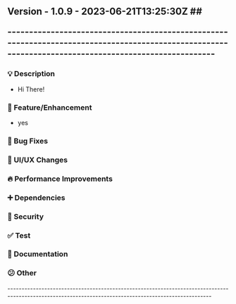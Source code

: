  ## Version - 1.0.9 - 2023-06-21T13:25:30Z ## <p>------------------------------------------------------------------------------------------------------------------------------------------------------</p>

### 💡 Description
<!-- Provide a brief description of the changes introduced by this pull request -->

- Hi There!

### 🍕 Feature/Enhancement
<!-- Describe the feature or enhancement in detail -->

- yes

### 🐛 Bug Fixes
<!-- Describe the fixed bug and steps to reproduce (if applicable) -->

### 🎨 UI/UX Changes
<!-- Explain any changes made to the user interface or user experience -->

### 🔥 Performance Improvements
<!-- Describe any optimizations made to improve performance -->

### ➕ Dependencies
<!-- List any new dependencies added or updates to existing dependencies -->

### 🔐 Security
<!-- Describe any security-related changes or updates -->

### ✅ Test
<!-- Describe any unit test changes or updates -->

### 📝 Documentation
<!-- Specify any updates or additions to the project documentation -->

### 😕 Other
<!-- Any other changes or updates not covered in the above sections -->

<p>------------------------------------------------------------------------------------------------------------------------------------------------------</p>
